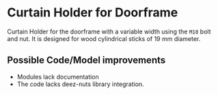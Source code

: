 # Curtain Holder for Doorframe

Curtain Holder for the doorframe with a variable width using the `M10` bolt and nut. It is designed for wood cylindrical sticks of 19 mm diameter.

## Possible Code/Model improvements

- Modules lack documentation
- The code lacks deez-nuts library integration.
